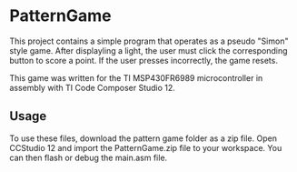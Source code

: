 # PatternGame

This project contains a simple program that operates as a pseudo "Simon" style game. After displayling a light, the user must click the corresponding button to score a point. If the user presses incorrectly, the game resets.

 This game was written for the TI MSP430FR6989 microcontroller in assembly with TI Code Composer Studio 12.

## Usage
 
 To use these files, download the pattern game folder as a zip file. Open CCStudio 12 and import the PatternGame.zip file to your workspace. You can then flash or debug the main.asm file.
